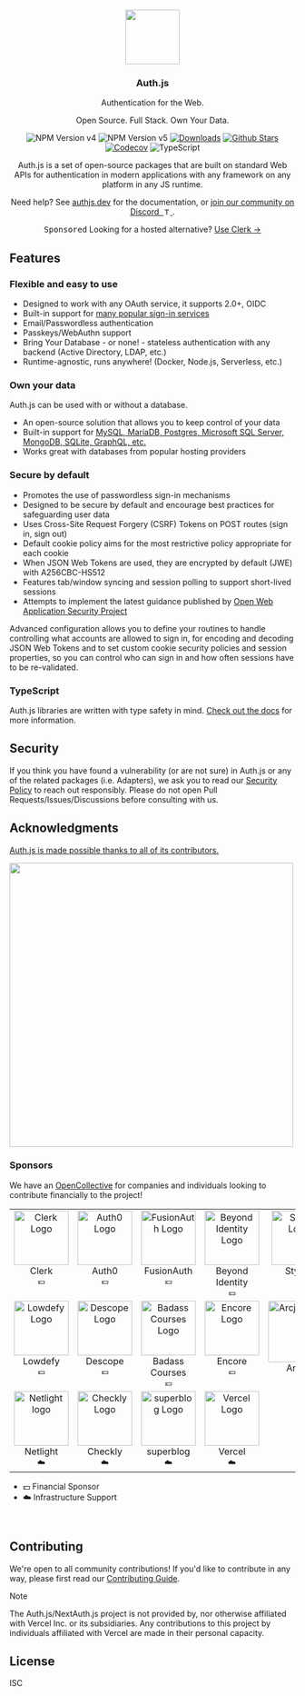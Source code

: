 <p align="center">
  <br/>
  <a href="https://authjs.dev" target="_blank"><img width="96px" src="https://authjs.dev/img/logo-sm.png" /></a>
  <h3 align="center">Auth.js</h3>
  <p align="center">Authentication for the Web.</p>
  <p align="center">Open Source. Full Stack. Own Your Data.</p>
  <p align="center" style="align: center;">
    <img alt="NPM Version v4" src="https://img.shields.io/npm/v/next-auth/latest?style=flat-square&label=latest%20stable"></a>
    <img alt="NPM Version v5" src="https://img.shields.io/npm/v/next-auth/beta?style=flat-square&label=latest%20v5"></a>
    <!-- TODO: Should count `@auth/core` when NextAuth.js v5 is released as stable. -->
    <a href="https://www.npmtrends.com/next-auth"><img src="https://img.shields.io/npm/dm/next-auth?style=flat-square&color=cyan" alt="Downloads" /></a>
    <a href="https://github.com/nextauthjs/next-auth/stargazers"><img src="https://img.shields.io/github/stars/nextauthjs/next-auth?style=flat-square&color=orange" alt="Github Stars" /></a>
    <a href="https://codecov.io/gh/nextauthjs/next-auth" ><img alt="Codecov" src="https://img.shields.io/codecov/c/github/nextauthjs/next-auth?token=o2KN5GrPsY&style=flat-square&logo=codecov"></a>
    <img src="https://shields.io/badge/TypeScript-3178C6?logo=TypeScript&logoColor=fff&style=flat-square" alt="TypeScript" />
  </p>
  <p align="center">
    Auth.js is a set of open-source packages that are built on standard Web APIs for authentication in modern applications with any framework on any platform in any JS runtime.
  </p>
  <p align="center">
    Need help? See <a href="https://authjs.dev">authjs.dev</a> for the documentation, or <a href="https://discord.authjs.dev">
    join our community on Discord&nbsp;
      <img src="https://assets-global.website-files.com/6257adef93867e50d84d30e2/636e0a69f118df70ad7828d4_icon_clyde_blurple_RGB.svg" height=12 alt="TypeScript" />
    </a>
    .
  </p>
  <p align="center">
     <kbd>Sponsored</kbd> Looking for a hosted alternative? <a href="https://go.clerk.com/5115vfK" target="_blank">Use Clerk →</a>
  </p>
</p>

## Features

### Flexible and easy to use

- Designed to work with any OAuth service, it supports 2.0+, OIDC
- Built-in support for [many popular sign-in services](https://github.com/nextauthjs/next-auth/tree/main/packages/core/src/providers)
- Email/Passwordless authentication
- Passkeys/WebAuthn support
- Bring Your Database - or none! - stateless authentication with any backend (Active Directory, LDAP, etc.)
- Runtime-agnostic, runs anywhere! (Docker, Node.js, Serverless, etc.)

### Own your data

Auth.js can be used with or without a database.

- An open-source solution that allows you to keep control of your data
- Built-in support for [MySQL, MariaDB, Postgres, Microsoft SQL Server, MongoDB, SQLite, GraphQL, etc.](https://adapters.authjs.dev)
- Works great with databases from popular hosting providers

### Secure by default

- Promotes the use of passwordless sign-in mechanisms
- Designed to be secure by default and encourage best practices for safeguarding user data
- Uses Cross-Site Request Forgery (CSRF) Tokens on POST routes (sign in, sign out)
- Default cookie policy aims for the most restrictive policy appropriate for each cookie
- When JSON Web Tokens are used, they are encrypted by default (JWE) with A256CBC-HS512
- Features tab/window syncing and session polling to support short-lived sessions
- Attempts to implement the latest guidance published by [Open Web Application Security Project](https://owasp.org)

Advanced configuration allows you to define your routines to handle controlling what accounts are allowed to sign in, for encoding and decoding JSON Web Tokens and to set custom cookie security policies and session properties, so you can control who can sign in and how often sessions have to be re-validated.

### TypeScript

Auth.js libraries are written with type safety in mind. [Check out the docs](https://authjs.dev/getting-started/typescript) for more information.

## Security

If you think you have found a vulnerability (or are not sure) in Auth.js or any of the related packages (i.e. Adapters), we ask you to read our [Security Policy](https://authjs.dev/security) to reach out responsibly. Please do not open Pull Requests/Issues/Discussions before consulting with us.

## Acknowledgments

[Auth.js is made possible thanks to all of its contributors.](https://authjs.dev/contributors)

<a href="https://github.com/nextauthjs/next-auth/graphs/contributors">
  <img width="500px" src="https://contrib.rocks/image?repo=nextauthjs/next-auth" />
</a>
<div>
<a href="https://vercel.com?utm_source=nextauthjs&utm_campaign=oss"></a>
</div>

### Sponsors

We have an [OpenCollective](https://opencollective.com/nextauth) for companies and individuals looking to contribute financially to the project!

<!--sponsors start-->
<table>
  <tbody>
    <tr>
      <td align="center" valign="top">
        <a href="https://clerk.com?utm_source=sponsorship&utm_medium=github&utm_campaign=authjs&utm_content=sponsor" target="_blank">
          <img height="96" src="https://avatars.githubusercontent.com/u/49538330?s=200&v=4" alt="Clerk Logo" />
        </a><br />
        <div>Clerk</div>
        <sub>💵</sub>
      </td>
      <td align="center" valign="top">
        <a href="https://a0.to/signup/nextauthjs" target="_blank">
          <img height="96" src="https://avatars.githubusercontent.com/u/2824157?v=4" alt="Auth0 Logo" />
        </a><br />
        <div>Auth0</div>
        <sub>💵</sub>
      </td>
      <td align="center" valign="top">
        <a href="https://fusionauth.io" target="_blank">
          <img height="96" src="https://avatars.githubusercontent.com/u/41974756?s=200&v=4" alt="FusionAuth Logo" />
        </a><br />
        <div>FusionAuth</div>
        <sub>💵</sub>
      </td>
      <td align="center" valign="top">
        <a href="https://www.beyondidentity.com" target="_blank">
          <img height="96" src="https://avatars.githubusercontent.com/u/69811361?s=200&v=4" alt="Beyond Identity Logo" />
        </a><br />
        <div>Beyond Identity</div>
        <sub>💵</sub>
      </td>
      <td align="center" valign="top">
        <a href="https://stytch.com" target="_blank">
          <img height="96" src="https://avatars.githubusercontent.com/u/69983493?s=200&v=4" alt="Stytch Logo" />
        </a><br />
        <div>Stytch</div>
        <sub>💵</sub>
      </td>
      <td align="center" valign="top">
        <a href="https://prisma.io" target="_blank">
          <img height="96" src="https://avatars.githubusercontent.com/u/17219288?s=200&v=4" alt="Prisma Logo" />
        </a><br />
        <div>Prisma</div>
        <sub>💵</sub>
      </td>
    </tr>
    <tr>
      <td align="center" valign="top">
        <a href="https://lowdefy.com" target="_blank">
          <img height="96" src="https://avatars.githubusercontent.com/u/47087496?s=200&v=4" alt="Lowdefy Logo" />
        </a><br />
        <div>Lowdefy</div>
        <sub>💵</sub>
      </td>
      <td align="center" valign="top">
        <a href="https://www.descope.com" target="_blank">
          <img height="96" src="https://avatars.githubusercontent.com/u/97479186?s=200&v=4" alt="Descope Logo" />
        </a><br />
        <div>Descope</div>
        <sub>💵</sub>
      </td>
      <td align="center" valign="top">
        <a href="https://badass.dev" target="_blank">
          <img height="96" src="https://avatars.githubusercontent.com/u/136839242?v=4" alt="Badass Courses Logo" />
        </a><br />
        <div>Badass Courses</div>
        <sub>💵</sub>
      </td>
      <td align="center" valign="top">
        <a href="https://github.com/encoredev/encore" target="_blank">
          <img height="96" src="https://avatars.githubusercontent.com/u/50438175?v=4" alt="Encore Logo" />
        </a><br />
        <div>Encore</div>
        <sub>💵</sub>
      </td>
      <td align="center" valign="top">
        <a href="https://arcjet.com/?ref=auth.js" target="_blank">
          <img width="108" src="https://avatars.githubusercontent.com/u/24397786?s=200&v=4" alt="Arcjet Logo" />
        </a><br />
        <div>Arcjet</div>
        <sub>💵</sub>
      </td>
      <td align="center" valign="top">
        <a href="https://route4me.com/?ref=auth.js" target="_blank">
          <img width="108" src="https://avatars.githubusercontent.com/u/7936820?v=4" alt="Route4Me Logo" />
        </a><br />
        <div>Route4Me</div>
        <sub>💵</sub>
      </td>
    </tr>
    <tr>
      <td align="center" valign="top">
        <a href="https://www.netlight.com/" target="_blank">
          <img height="96" src="https://avatars.githubusercontent.com/u/1672348?s=200&v=4" alt="Netlight logo" />
        </a><br />
        <div>Netlight</div>
        <sub>☁️</sub>
      </td>
      <td align="center" valign="top">
        <a href="https://checklyhq.com" target="_blank">
          <img height="96" src="https://avatars.githubusercontent.com/u/25982255?s=200&v=4" alt="Checkly Logo" />
        </a><br />
        <div>Checkly</div>
        <sub>☁️</sub>
      </td>
      <td align="center" valign="top">
        <a href="https://superblog.ai/" target="_blank">
          <img height="96" src="https://d33wubrfki0l68.cloudfront.net/cdc4a3833bd878933fcc131655878dbf226ac1c5/10cd6/images/logo_bolt_small.png" alt="superblog Logo" />
        </a><br />
        <div>superblog</div>
        <sub>☁️</sub>
      </td>
      <td align="center" valign="top">
        <a href="https://vercel.com" target="_blank">
          <img height="96" src="https://avatars.githubusercontent.com/u/14985020?s=200&v=4" alt="Vercel Logo" />
        </a><br />
        <div>Vercel</div>
        <sub>☁️</sub>
      </td>
    </tr>
  </tbody>
</table>

- 💵 Financial Sponsor
- ☁️ Infrastructure Support

<br />
<!--sponsors end-->

## Contributing

We're open to all community contributions! If you'd like to contribute in any way, please first read
our [Contributing Guide](https://github.com/nextauthjs/.github/blob/main/CONTRIBUTING.md).

> [!NOTE]
> The Auth.js/NextAuth.js project is not provided by, nor otherwise affiliated with Vercel Inc. or its subsidiaries. Any contributions to this project by individuals affiliated with Vercel are made in their personal capacity.

## License

ISC
